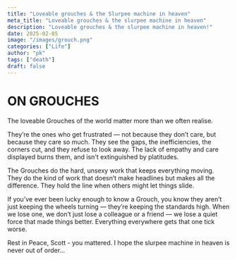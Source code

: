 ```yaml
---
title: "Loveable grouches & the Slurpee machine in heaven"
meta_title: "Loveable grouches & the slurpee machine in heaven"
description: "Loveable grouches & the slurpee machine in heaven!"
date: 2025-02-05
image: "/images/grouch.png"
categories: ["Life"]
author: "pk"
tags: ["death"]
draft: false
---
```


# ON GROUCHES

The loveable Grouches of the world matter more than we often realise.

They’re the ones who get frustrated — not because they don’t care, but because they care so much. They see the gaps, the inefficiencies, the corners cut, and they refuse to look away. The lack of empathy and care displayed burns them, and isn't extinguished by platitudes.

The Grouches do the hard, unsexy work that keeps everything moving. They do the kind of work that doesn’t make headlines but makes all the difference. They hold the line when others might let things slide. 

If you’ve ever been lucky enough to know a Grouch, you know they aren’t just keeping the wheels turning — they’re keeping the standards high. When we lose one, we don’t just lose a colleague or a friend — we lose a quiet force that made things better. Everything everywhere gets that one tick worse.

Rest in Peace, Scott - you mattered.
I hope the slurpee machine in heaven is never out of order...

